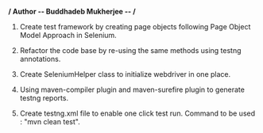 **/ Author -- Buddhadeb Mukherjee -- /**

1. Create test framework by creating page objects following Page Object Model Approach in Selenium.

2. Refactor the code base by re-using the same methods using testng annotations.

3. Create SeleniumHelper class to initialize webdriver in one place.

4. Using maven-compiler plugin and maven-surefire plugin to generate testng reports.

5. Create testng.xml file to enable one click test run. Command to be used : "mvn clean test".